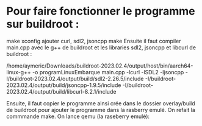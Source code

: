 # Pour faire fonctionner le programme sur buildroot :
make xconfig
ajouter curl, sdl2, jsoncpp
make
Ensuite il faut compiler main.cpp avec le g++ de buildroot et les libraries sdl2, jsoncpp et libcurl de buildroot :

/home/aymeric/Downloads/buildroot-2023.02.4/output/host/bin/aarch64-linux-g++ -o programLinuxEmbarque main.cpp -lcurl -lSDL2 -ljsoncpp -I<Buildroot Path>/buildroot-2023.02.4/output/build/sdl2-2.26.5/include -I<Buildroot Path>/buildroot-2023.02.4/output/build/jsoncpp-1.9.5/include -I<Buildroot Path>/buildroot-2023.02.4/output/build/libcurl-8.2.1/include

Ensuite, il faut copier le programme ainsi crée dans le dossier overlay/build de buildroot pour ajouter le programme dans la rasberry emulé.
On refait la commmande make.
On lance qemu (la raseberry emulé):

